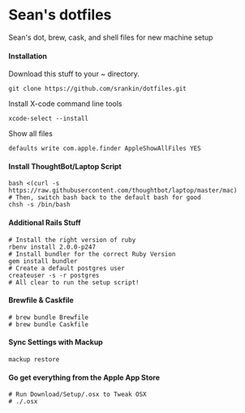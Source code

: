 # Sean's dotfiles

Sean's dot, brew, cask, and shell files for new machine setup

#### Installation

Download this stuff to your ~ directory.

```
git clone https://github.com/srankin/dotfiles.git
```

Install X-code command line tools
```
xcode-select --install
```

Show all files
```
defaults write com.apple.finder AppleShowAllFiles YES
```

#### Install ThoughtBot/Laptop Script
```
bash <(curl -s https://raw.githubusercontent.com/thoughtbot/laptop/master/mac)
# Then, switch bash back to the default bash for good
chsh -s /bin/bash

```

#### Additional Rails Stuff
```
# Install the right version of ruby
rbenv install 2.0.0-p247
# Install bundler for the correct Ruby Version
gem install bundler
# Create a default postgres user
createuser -s -r postgres
# All clear to run the setup script!
```

#### Brewfile & Caskfile
```
# brew bundle Brewfile
# brew bundle Caskfile
```

#### Sync Settings with Mackup
```
mackup restore
```

#### Go get everything from the Apple App Store

```
# Run Download/Setup/.osx to Tweak OSX
# ./.osx
```
